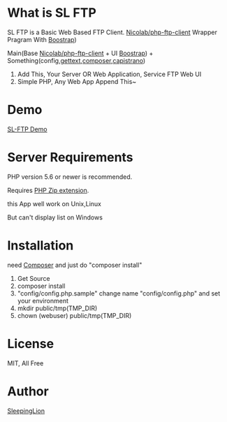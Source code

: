 # What is SL FTP

SL FTP is a Basic Web Based FTP Client.
[Nicolab/php-ftp-client](https://github.com/Nicolab/php-ftp-client) Wrapper Pragram With [Boostrap](http://getbootstrap.com))

Main(Base [Nicolab/php-ftp-client](https://github.com/Nicolab/php-ftp-client) + UI [Boostrap](http://getbootstrap.com)) + Something(config,[gettext](http://php.net/manual/en/book.gettext.php),[composer](https://getcomposer.org/),[capistrano](http://capistranorb.com/))

1. Add This, Your Server OR Web Application, Service FTP Web UI
2. Simple PHP, Any Web App Append This~

# Demo

[SL-FTP Demo](http://demo.sl-ftp.site)

# Server Requirements

PHP version 5.6 or newer is recommended.

Requires [PHP Zip extension](http://php.net/manual/en/book.zip.php).

this App well work on Unix,Linux  

But can't display list on Windows

# Installation

need [Composer](https://getcomposer.org)
and just do "composer install"

1. Get Source
2. composer install
3. "config/config.php.sample" change name "config/config.php" and set your environment
4. mkdir public/tmp(TMP_DIR)
5. chown (webuser) public/tmp(TMP_DIR)

# License

MIT, All Free


# Author

[SleepingLion](http://www.sleepinglion.pe.kr)
